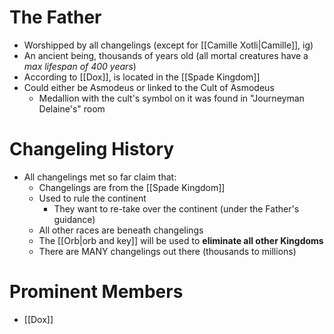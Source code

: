 # The Father
- Worshipped by all changelings (except for [[Camille Xotli|Camille]], ig)
- An ancient being, thousands of years old (all mortal creatures have a *max lifespan of 400 years*)
- According to [[Dox]], is located in the [[Spade Kingdom]]
- Could either be Asmodeus or linked to the Cult of Asmodeus
	- Medallion with the cult's symbol on it was found in "Journeyman Delaine's" room

# Changeling History
- All changelings met so far claim that:
	- Changelings are from the [[Spade Kingdom]]
	- Used to rule the continent
		- They want to re-take over the continent (under the Father's guidance)
	- All other races are beneath changelings
	- The [[Orb|orb and key]] will be used to **eliminate all other Kingdoms**
	- There are MANY changelings out there (thousands to millions)

# Prominent Members
- [[Dox]]